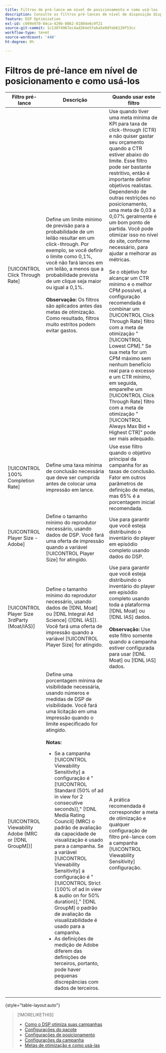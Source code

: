 ```yaml
---
title: Filtros de pré-lance em nível de posicionamento e como usá-los
description: Consulte os filtros pré-lances de nível de disposição disponíveis e veja como usá-los.
feature: DSP Optimization
exl-id: c699e970-84ca-429b-8062-81804e6c9f21
source-git-commit: 1c13874967ec4ad264e5fa6a5e0dfeb6120f53cc
workflow-type: tm+mt
source-wordcount: '448'
ht-degree: 0%

---
```


# Filtros de pré-lance em nível de posicionamento e como usá-los

| Filtro pré-lance | Descrição | Quando usar este filtro |
| ---------------| ----------- | ---------------------- |
| [!UICONTROL Click Through Rate] | Define um limite mínimo de previsão para a probabilidade de um leilão resultar em um click-through. Por exemplo, se você definir o limite como 0,1%, você não fará lances em um leilão, a menos que a probabilidade prevista de um clique seja maior ou igual a 0,1%.<br><br><b>Observação:</b> Os filtros são aplicados antes das metas de otimização. Como resultado, filtros muito estritos podem evitar gastos. | Use quando tiver uma meta mínima de KPI para taxa de click-through (CTR) e não quiser gastar seu orçamento quando a CTR estiver abaixo do limite. Esse filtro pode ser bastante restritivo, então é importante definir objetivos realistas. Dependendo de outras restrições no posicionamento, uma meta de 0,03 a 0,07% geralmente é um bom ponto de partida. Você pode otimizar isso no nível do site, conforme necessário, para ajudar a melhorar as métricas.<br><br>Se o objetivo for alcançar um CTR mínimo e o melhor CPM possível, a configuração recomendada é combinar um [!UICONTROL Click Through Rate] filtro com a meta de otimização &quot;[!UICONTROL Lowest CPM].&quot; Se sua meta for um CPM máximo sem nenhum benefício real para o excesso e um CTR mínimo, em seguida, emparelhe um [!UICONTROL Click Through Rate] filtro com a meta de otimização &quot;[!UICONTROL Always Max Bid + Highest CTR]&quot; pode ser mais adequado. |
| [!UICONTROL 100% Completion Rate] | Define uma taxa mínima de conclusão necessária que deve ser cumprida antes de colocar uma impressão em lance. | Use esse filtro quando o objetivo principal da campanha for as taxas de conclusão. Fator em outros parâmetros de definição de metas, mas 65% é a porcentagem inicial recomendada. |
| [!UICONTROL Player Size - Adobe] | Define o tamanho mínimo do reprodutor necessário, usando dados de DSP. Você fará uma oferta de impressão quando a variável [!UICONTROL Player Size] for atingido. | Use para garantir que você esteja distribuindo o inventário do player em episódio completo usando dados do DSP. |
| [!UICONTROL Player Size 3rdParty (Moat/IAS)] | Define o tamanho mínimo do reprodutor necessário, usando dados de [!DNL Moat] ou [!DNL Integral Ad Science] ([!DNL IAS]). Você fará uma oferta de impressão quando a variável [!UICONTROL Player Size] for atingido. | Use para garantir que você esteja distribuindo o inventário do player em episódio completo usando toda a plataforma [!DNL Moat] ou [!DNL IAS] dados.<br><br><b>Observação:</b> Use este filtro somente quando a campanha estiver configurada para usar [!DNL Moat] ou [!DNL IAS] dados. |
| [!UICONTROL Viewability Adobe (MRC or [!DNL GroupM])] | Define uma porcentagem mínima de visibilidade necessária, usando números e medidas de DSP de visibilidade. Você fará uma licitação em uma impressão quando o limite especificado for atingido.<br><br><b>Notas:</b><ul><li>Se a campanha [!UICONTROL Viewability Sensitivity] a configuração é &quot;[!UICONTROL Standard (50% of ad in view for 2 consecutive seconds)],&quot; [!DNL Media Rating Council] (MRC) o padrão de avaliação da capacidade de visualização é usado para a campanha. Se a variável [!UICONTROL Viewability Sensitivity] a configuração é &quot;[!UICONTROL Strict (100% of ad in view & audio on for 50% duration)],&quot; [!DNL GroupM] o padrão de avaliação da visualizabilidade é usado para a campanha.</li><li>As definições de medição de Adobe diferem das definições de terceiros, portanto, pode haver pequenas discrepâncias com dados de terceiros.</li></ul> | A prática recomendada é corresponder a meta de otimização e qualquer configuração de filtro pré-lance com a campanha [!UICONTROL Viewability Sensitivity] configuração. |

{style=&quot;table-layout:auto&quot;}

>[!MORELIKETHIS]
>
>* [Como o DSP otimiza suas campanhas](optimization-how-dsp-optimizes-campaigns.md)
>* [Configurações do pacote](/help/dsp/campaign-management/packages/package-settings.md)
>* [Configurações de posicionamento](/help/dsp/campaign-management/placements/placement-settings.md)
>* [Configurações da campanha](/help/dsp/campaign-management/campaigns/campaign-settings.md)
>* [Metas de otimização e como usá-las](optimization-goals.md)

